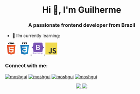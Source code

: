 <h1 align="center">Hi 👋, I'm Guilherme</h1>
<h3 align="center">A passionate frontend developer from Brazil</h3>

- 🌱 I’m currently learning:
<p align="left"> 
  <img src="https://raw.githubusercontent.com/devicons/devicon/master/icons/html5/html5-original-wordmark.svg" alt="html5" width="40" height="40"/> </a>  
  <a href="https://www.w3schools.com/css/" target="_blank" rel="noreferrer"> <img src="https://raw.githubusercontent.com/devicons/devicon/master/icons/css3/css3-original-wordmark.svg" alt="css3" width="40" height="40"/> </a> <a href="https://www.w3.org/html/" target="_blank" rel="noreferrer"> 
  <a href="https://getbootstrap.com" target="_blank" rel="noreferrer"> 
  <img src="https://raw.githubusercontent.com/devicons/devicon/master/icons/bootstrap/bootstrap-plain-wordmark.svg" alt="bootstrap" width="40" height="40"/> </a>
  <a href="https://developer.mozilla.org/en-US/docs/Web/JavaScript" target="_blank" rel="noreferrer"> 
  <img src="https://raw.githubusercontent.com/devicons/devicon/master/icons/javascript/javascript-original.svg" alt="javascript" width="40" height="40"/> </a>
</p>

<h3 align="left">Connect with me:</h3>
  <p align="left">
  <a href="https://linkedin.com/in/moshgui" target="blank"><img align="center" src="https://raw.githubusercontent.com/rahuldkjain/github-profile-readme-generator/master/src/images/icons/Social/linked-in-alt.svg" alt="moshgui" height="30" width="40" /></a>
  <a href="https://instagram.com/moshgui" target="blank"><img align="center" src="https://raw.githubusercontent.com/rahuldkjain/github-profile-readme-generator/master/src/images/icons/Social/instagram.svg" alt="moshgui" height="30" width="40" /></a>
  <a href="https://www.behance.net/moshgui" target="blank"><img align="center" src="https://raw.githubusercontent.com/rahuldkjain/github-profile-readme-generator/master/src/images/icons/Social/behance.svg" alt="moshgui" height="30" width="40" /></a>
  <a href="https://discord.gg/moshgui" target="blank"><img align="center" src="https://raw.githubusercontent.com/rahuldkjain/github-profile-readme-generator/master/src/images/icons/Social/discord.svg" alt="moshgui" height="30" width="40" /></a>
</p>

<div align="center">
  <a href="https://github.com/moshgui">
  <img height="180em" src="https://github-readme-stats.vercel.app/api?username=moshgui&show_icons=true&theme=dracula&include_all_commits=true&count_private=true"/>
  <img height="180em" src="https://github-readme-stats.vercel.app/api/top-langs/?username=moshgui&layout=compact&langs_count=7&theme=dracula"/>
</div>
